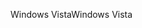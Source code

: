 <span data-ttu-id="ef6db-101">Windows Vista</span><span class="sxs-lookup"><span data-stu-id="ef6db-101">Windows Vista</span></span>